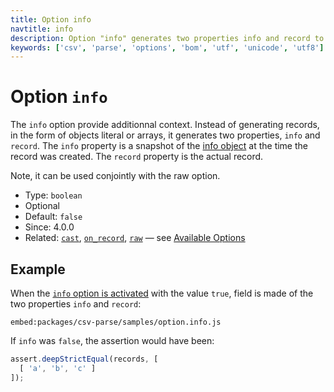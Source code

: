 ```yaml
---
title: Option info
navtitle: info
description: Option "info" generates two properties info and record to provide additional context information.
keywords: ['csv', 'parse', 'options', 'bom', 'utf', 'unicode', 'utf8']
---
```


# Option `info`

The `info` option provide additionnal context. Instead of generating records, in the form of objects literal or arrays, it generates two properties, `info` and `record`. The `info` property is a snapshot of the [info object](/parse/info/) at the time the record was created. The `record` property is the actual record.

Note, it can be used conjointly with the raw option.

* Type: `boolean`
* Optional
* Default: `false`
* Since: 4.0.0
* Related: [`cast`](/parse/options/cast/), [`on_record`](/parse/options/on_record/), [`raw`](/parse/options/raw/) &mdash; see [Available Options](/parse/options/#available-options)

## Example

When the [`info` option is activated](https://github.com/adaltas/node-csv/blob/master/packages/csv-parse/samples/option.info.js) with the value `true`, field is made of the two properties `info` and `record`:

`embed:packages/csv-parse/samples/option.info.js`

If `info` was `false`, the assertion would have been:

```js
assert.deepStrictEqual(records, [
  [ 'a', 'b', 'c' ]
]);
```
